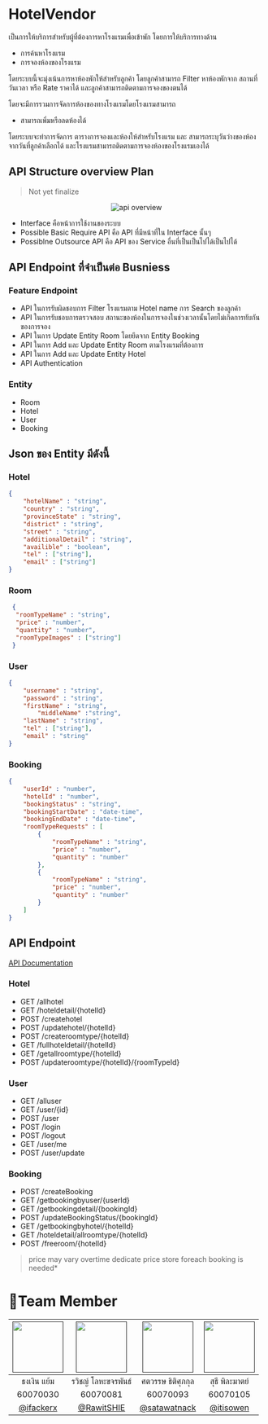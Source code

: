 # HotelVendor
เป็นการให้บริการสำหรับผู้ที่ต้องการหาโรงแรมเพื่อเข้าพัก
โดยการให้บริการทางด้าน

- การค้นหาโรงแรม
- การจองห้องของโรงแรม

โดยระบบนี้จะมุ่งเน้นการหาห้องพักให้สำหรับลูกค้า โดยลูกค้าสามารถ Filter หาห้องพักจาก สถานที่ วันเวลา หรือ Rate ราคาได้
และลูกค้าสามารถติดตามการจองของตนได้

โดยจะมีการรวมการจัดการห้องของทางโรงแรมโดยโรงแรมสามารถ
- สามารถเพิ่มหรือลดห้องได้

โดยระบบจะทำการจัดการ ตารางการจองและห้องให้สำหรับโรงแรม
และ สามารถระบุวันว่างของห้อง จากวันที่ลูกค้าเลือกได้ และโรงแรมสามารถติดตามการจองห้องของโรงแรมเองได้

## API Structure overview Plan
> Not yet finalize
<p align="center">
  <image src="ReadmeResource/apiStructure2.png" alt="api overview"/>
</p>

- Interface คือหน้าการใช้งานของระบบ
- Possible Basic Require API คือ API ที่มีหน้าที่ใน Interface นั้นๆ
- Possiblne Outsource API คือ API ของ Service อื่นที่เป็นเป็นไปได้เป็นไปได้


## API Endpoint ที่จำเป็นต่อ Busniess

### Feature Endpoint
- API ในการรับผิดชอบการ Filter โรงแรมตาม Hotel name การ Search ของลูกค้า
- API ในการรับชอบการตรวจสอบ สถานะของห้องในการจองในช่วงเวลานั้นโดยไม่เกิดการทับกันของการจอง
- API ในการ Update Entity Room โดยยึดจาก Entity Booking
- API ในการ Add และ Update Entity Room ตามโรงแรมที่ต้องการ
- API ในการ Add และ Update Entity Hotel
- API Authentication

### Entity
- Room
- Hotel
- User
- Booking


## Json ของ Entity มีดังนี้
### Hotel
```json
{
	"hotelName" : "string",
	"country" : "string",
	"provinceState" : "string",
	"district" : "string",
	"street" : "string",
	"additionalDetail" : "string",
	"availible" : "boolean",
	"tel" : ["string"],
	"email" : ["string"]
}
```

### Room
```json
 { 
  "roomTypeName" : "string",
  "price" : "number",
  "quantity" : "number",
  "roomTypeImages" : ["string"]
 }
```

### User
```json
{
	"username" : "string",
	"password" : "string",
	"firstName" : "string",
    	"middleName" :"string",
	"lastName" : "string",
	"tel" : ["string"],
	"email" : "string"
}
```

### Booking
```json
{
	"userId" : "number",
	"hotelId" : "number",
	"bookingStatus" : "string",
	"bookingStartDate" : "date-time",
	"bookingEndDate" : "date-time",
	"roomTypeRequests" : [
        {
            "roomTypeName" : "string",
            "price" : "number",
            "quantity" : "number"
        },
        {
            "roomTypeName" : "string",
            "price" : "number",
            "quantity" : "number"
        }
	]
}
```
## API Endpoint
[API Documentation](https://documenter.getpostman.com/view/8387942/SWDzeLz8)

### Hotel
- GET /allhotel
- GET /hoteldetail/{hotelId}
- POST /createhotel
- POST /updatehotel/{hotelId}
- POST /createroomtype/{hotelId}
- GET /fullhoteldetail/{hotelId}
- GET /getallroomtype/{hotelId}
- POST /updateroomtype/{hotelId}/{roomTypeId}

### User
- GET /alluser
- GET /user/{id}
- POST /user
- POST /login
- POST /logout
- GET /user/me
- POST /user/update

### Booking
- POST /createBooking
- GET /getbookingbyuser/{userId}
- GET /getbookingdetail/{bookingId}
- POST /updateBookingStatus/{bookingId}
- GET /getbookingbyhotel/{hotelId}
- GET /hoteldetail/allroomtype/{hotelId}
- POST /freeroom/{hotelId}



> price may vary overtime dedicate price store foreach booking is needed*
# 👥Team Member

|<a href=""><img src="https://avatars3.githubusercontent.com/u/32660620?s=400&v=4" width="100px"></a>  |<a href=""><img src="https://avatars0.githubusercontent.com/u/31315990?s=460&v=4" width="100px"></a>  |<a href=""><img src="https://avatars0.githubusercontent.com/u/32817745?s=460&v=4" width="100px"></a>  | <a href=""><img src="https://avatars0.githubusercontent.com/u/32954674?s=460&v=4" width="100px"></a>  |
| :-: | :-: | :-: | :-: |
|ธงเงิน แย้ม|รวิชญ์ โลหะขจรพันธ์|ศตวรรษ ธิติศุภกุล|สุธี พิละมาตย์
|60070030 |      60070081      |      60070093      | 60070105|
|    [@ifackerx](https://github.com/ifackerx)    |     [@RawitSHIE](https://github.com/RawitSHIE)     |     [@satawatnack](https://github.com/satawatnack)     | [@itisowen](https://github.com/itisowen) |
